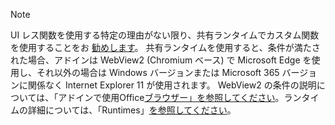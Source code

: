 >[!NOTE]
> UI レス関数を使用する特定の理由がない限り、共有ランタイムでカスタム関数を使用することをお [勧めします](../develop/configure-your-add-in-to-use-a-shared-runtime.md)。 共有ランタイムを使用すると、条件が満たされた場合、アドインは WebView2 (Chromium ベース) で Microsoft Edge を使用し、それ以外の場合は Windows バージョンまたは Microsoft 365 バージョンに関係なく Internet Explorer 11 が使用されます。 WebView2 の条件の説明については、「アドインで使用Office[ブラウザー」を参照してください](../concepts/browsers-used-by-office-web-add-ins.md)。ランタイムの詳細については、「Runtimes」[を参照してください](/javascript/api/manifest/runtimes)。